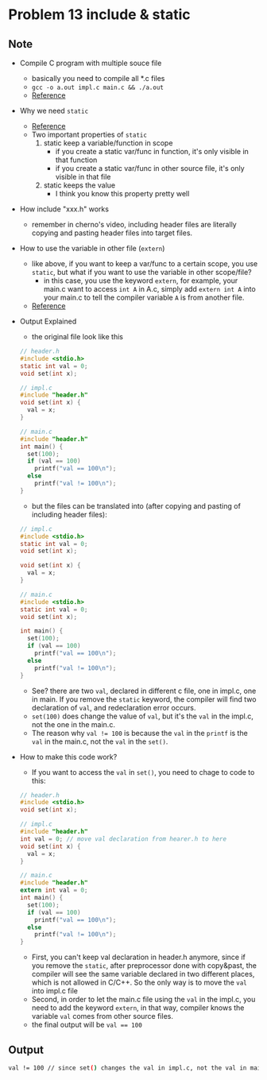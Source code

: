 Problem 13 include & static
===

Note
---
- Compile C program with multiple souce file
    -   basically you need to compile all *.c files
    - `gcc -o a.out impl.c main.c && ./a.out `
    - [Reference](https://www.linuxtopia.org/online_books/an_introduction_to_gcc/gccintro_11.html)

- Why we need `static`
    -   [Reference](https://www.itread01.com/content/1547705175.html)
    -   Two important properties of `static`
        1. static keep a variable/function in scope
            -   if you create a static var/func in function, it's only visible in that function
            -   if you create a static var/func in other source file, it's only visible in that file
        2. static keeps the value
            -   I think you know this property pretty well

- How include "xxx.h" works
    - remember in cherno's video, including header files are literally copying and pasting header files into target files.

- How to use the variable in other file (`extern`)
    - like above, if you want to keep a var/func to a certain scope, you use `static`, but what if you want to use the variable in other scope/file?
        - in this case, you use the keyword `extern`, for example, your main.c want to access `int A` in A.c, simply add `extern int A` into your main.c to tell the compiler variable `A` is from another file.
    - [Reference](https://stackoverflow.com/questions/12728426/how-to-use-a-static-c-variable-across-multiple-files)
    

- Output Explained
    - the original file look like this   
    ```c
    // header.h
    #include <stdio.h>
    static int val = 0;
    void set(int x);

    // impl.c
    #include "header.h"
    void set(int x) { 
      val = x;
    }

    // main.c
    #include "header.h"
    int main() {
      set(100);
      if (val == 100) 
        printf("val == 100\n");
      else
        printf("val != 100\n");
    }
    ```
    - but the files can be translated into (after copying and pasting of including header files):
    ```c
    // impl.c
    #include <stdio.h>
    static int val = 0;
    void set(int x);

    void set(int x) { 
      val = x;
    }

    // main.c
    #include <stdio.h>
    static int val = 0;
    void set(int x);

    int main() {
      set(100);
      if (val == 100) 
        printf("val == 100\n");
      else
        printf("val != 100\n");
    }

    ```
    - See? there are two `val`, declared in different c file, one in impl.c, one in main. If you remove the `static` keyword, the compiler will find two declaration of `val`, and redeclaration error occurs.
    - `set(100)` does change the value of `val`, but it's the `val` in the impl.c, not the one in the main.c.
    -  The reason why `val != 100`  is because the `val` in the `printf` is the `val` in the main.c, not the `val` in the `set()`.


- How to make this code work?
    - If you want to access the `val` in `set()`, you need to chage to code to this:
    ```c
    // header.h
    #include <stdio.h>
    void set(int x);

    // impl.c
    #include "header.h"
    int val = 0; // move val declaration from hearer.h to here
    void set(int x) { 
      val = x;
    }

    // main.c
    #include "header.h"
    extern int val = 0;
    int main() {
      set(100);
      if (val == 100) 
        printf("val == 100\n");
      else
        printf("val != 100\n");
    }

    ```
    - First, you can't keep val declaration in header.h anymore, since if you remove the `static`, after preprocessor done with copy&past, the compiler will see the same variable declared in two different places, which is not allowed in C/C++. So the only way is to move the `val` into impl.c file
    - Second, in order to let the main.c file using the `val` in the impl.c, you need to add the keyword `extern`, in that way, compiler knows the variable `val` comes from other source files.
    - the final output will be `val == 100` 

Output
---
```sh
val != 100 // since set() changes the val in impl.c, not the val in main.c
```
